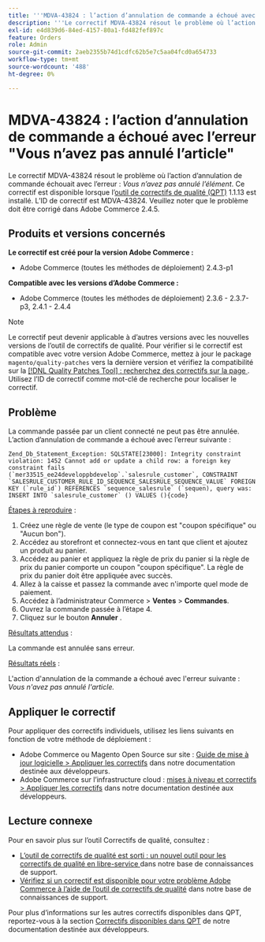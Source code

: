 ```yaml
---
title: '''MDVA-43824 : l’action d’annulation de commande a échoué avec l’erreur "Vous n’avez pas annulé l’article"'
description: '''Le correctif MDVA-43824 résout le problème où l’action d’annulation de commande échouait avec l’erreur : *Vous n’avez pas annulé l’élément*. Ce correctif est disponible lorsque l’[outil de correctifs de qualité (QPT)](/help/announcements/adobe-commerce-announcements/magento-quality-patches-released-new-tool-to-self-serve-quality-patches.md) 1.1.13 est installé. L’ID de correctif est MDVA-43824. Veuillez noter que le problème doit être corrigé dans Adobe Commerce 2.4.5."'
exl-id: e4d839d6-84ed-4157-80a1-fd482fef897c
feature: Orders
role: Admin
source-git-commit: 2aeb2355b74d1cdfc62b5e7c5aa04fcd0a654733
workflow-type: tm+mt
source-wordcount: '488'
ht-degree: 0%

---
```


# MDVA-43824 : l’action d’annulation de commande a échoué avec l’erreur &quot;Vous n’avez pas annulé l’article&quot;

Le correctif MDVA-43824 résout le problème où l’action d’annulation de commande échouait avec l’erreur : *Vous n’avez pas annulé l’élément*. Ce correctif est disponible lorsque l’[outil de correctifs de qualité (QPT)](/help/announcements/adobe-commerce-announcements/magento-quality-patches-released-new-tool-to-self-serve-quality-patches.md) 1.1.13 est installé. L’ID de correctif est MDVA-43824. Veuillez noter que le problème doit être corrigé dans Adobe Commerce 2.4.5.

## Produits et versions concernés

**Le correctif est créé pour la version Adobe Commerce :**

* Adobe Commerce (toutes les méthodes de déploiement) 2.4.3-p1

**Compatible avec les versions d’Adobe Commerce :**

* Adobe Commerce (toutes les méthodes de déploiement) 2.3.6 - 2.3.7-p3, 2.4.1 - 2.4.4

>[!NOTE]
>
>Le correctif peut devenir applicable à d’autres versions avec les nouvelles versions de l’outil de correctifs de qualité. Pour vérifier si le correctif est compatible avec votre version Adobe Commerce, mettez à jour le package `magento/quality-patches` vers la dernière version et vérifiez la compatibilité sur la [[!DNL Quality Patches Tool] : recherchez des correctifs sur la page ](https://experienceleague.adobe.com/tools/commerce-quality-patches/index.html). Utilisez l’ID de correctif comme mot-clé de recherche pour localiser le correctif.

## Problème

La commande passée par un client connecté ne peut pas être annulée. L’action d’annulation de commande a échoué avec l’erreur suivante :

```
Zend_Db_Statement_Exception: SQLSTATE[23000]: Integrity constraint violation: 1452 Cannot add or update a child row: a foreign key constraint fails (`mer33515_ee24developpbdevelop`.`salesrule_customer`, CONSTRAINT `SALESRULE_CUSTOMER_RULE_ID_SEQUENCE_SALESRULE_SEQUENCE_VALUE` FOREIGN KEY (`rule_id`) REFERENCES `sequence_salesrule` (`sequen), query was: INSERT INTO `salesrule_customer` () VALUES (){code}
```

<u>Étapes à reproduire</u> :

1. Créez une règle de vente (le type de coupon est &quot;coupon spécifique&quot; ou &quot;Aucun bon&quot;).
1. Accédez au storefront et connectez-vous en tant que client et ajoutez un produit au panier.
1. Accédez au panier et appliquez la règle de prix du panier si la règle de prix du panier comporte un coupon &quot;coupon spécifique&quot;. La règle de prix du panier doit être appliquée avec succès.
1. Allez à la caisse et passez la commande avec n&#39;importe quel mode de paiement.
1. Accédez à l’administrateur Commerce > **Ventes** > **Commandes**.
1. Ouvrez la commande passée à l’étape 4.
1. Cliquez sur le bouton **Annuler** .

<u>Résultats attendus</u> :

La commande est annulée sans erreur.

<u>Résultats réels</u> :

L&#39;action d&#39;annulation de la commande a échoué avec l&#39;erreur suivante : *Vous n&#39;avez pas annulé l&#39;article.*

## Appliquer le correctif

Pour appliquer des correctifs individuels, utilisez les liens suivants en fonction de votre méthode de déploiement :

* Adobe Commerce ou Magento Open Source sur site : [Guide de mise à jour logicielle > Appliquer les correctifs](https://experienceleague.adobe.com/en/docs/commerce-operations/tools/quality-patches-tool/usage) dans notre documentation destinée aux développeurs.
* Adobe Commerce sur l’infrastructure cloud : [mises à niveau et correctifs > Appliquer les correctifs](https://experienceleague.adobe.com/en/docs/commerce-cloud-service/user-guide/develop/upgrade/apply-patches) dans notre documentation destinée aux développeurs.

## Lecture connexe

Pour en savoir plus sur l’outil Correctifs de qualité, consultez :

* [ L’outil de correctifs de qualité est sorti : un nouvel outil pour les correctifs de qualité en libre-service ](/help/announcements/adobe-commerce-announcements/magento-quality-patches-released-new-tool-to-self-serve-quality-patches.md) dans notre base de connaissances de support.
* [Vérifiez si un correctif est disponible pour votre problème Adobe Commerce à l’aide de l’outil de correctifs de qualité](/help/support-tools/patches-available-in-qpt-tool/check-patch-for-magento-issue-with-magento-quality-patches.md) dans notre base de connaissances de support.

Pour plus d’informations sur les autres correctifs disponibles dans QPT, reportez-vous à la section [Correctifs disponibles dans QPT](https://experienceleague.adobe.com/tools/commerce-quality-patches/index.html) de notre documentation destinée aux développeurs.
